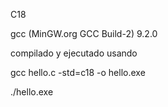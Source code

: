 C18

gcc (MinGW.org GCC Build-2) 9.2.0

compilado y ejecutado usando

gcc hello.c -std=c18 -o hello.exe

./hello.exe
